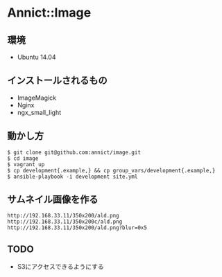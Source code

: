 # Annict::Image

## 環境

* Ubuntu 14.04


## インストールされるもの

* ImageMagick
* Nginx
* ngx_small_light


## 動かし方

```
$ git clone git@github.com:annict/image.git
$ cd image
$ vagrant up
$ cp development{.example,} && cp group_vars/development{.example,}
$ ansible-playbook -i development site.yml
```


## サムネイル画像を作る

```
http://192.168.33.11/350x200/ald.png
http://192.168.33.11/350x200c/ald.png
http://192.168.33.11/350x200/ald.png?blur=0x5
```


## TODO

* S3にアクセスできるようにする
